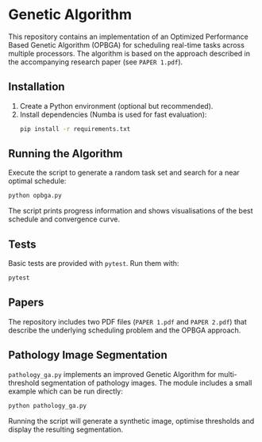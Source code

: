 # Genetic Algorithm

This repository contains an implementation of an Optimized Performance Based Genetic Algorithm (OPBGA) for scheduling real-time tasks across multiple processors. The algorithm is based on the approach described in the accompanying research paper (see `PAPER 1.pdf`).

## Installation

1. Create a Python environment (optional but recommended).
2. Install dependencies (Numba is used for fast evaluation):
   ```bash
   pip install -r requirements.txt
   ```

## Running the Algorithm

Execute the script to generate a random task set and search for a near optimal schedule:

```bash
python opbga.py
```

The script prints progress information and shows visualisations of the best schedule and convergence curve.

## Tests

Basic tests are provided with `pytest`.
Run them with:

```bash
pytest
```

## Papers

The repository includes two PDF files (`PAPER 1.pdf` and `PAPER 2.pdf`) that describe the underlying scheduling problem and the OPBGA approach.

## Pathology Image Segmentation

`pathology_ga.py` implements an improved Genetic Algorithm for multi-threshold
segmentation of pathology images. The module includes a small example which can
be run directly:

```bash
python pathology_ga.py
```

Running the script will generate a synthetic image, optimise thresholds and
display the resulting segmentation.
